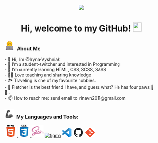 <div id="header" align="center">
  <img src="https://media.giphy.com/media/h4rVmXTEaH160/giphy.gif" width="200"/>
</div>
<h1 align="center">Hi, welcome to my GitHub! <img src="https://media.giphy.com/media/hvRJCLFzcasrR4ia7z/giphy.gif" width="29px" height="29px"></h1>
<!--<img align="center" src="https://raw.githubusercontent.com/heydrdev/devtools/main/emojis/telegram/winking-face.gif" width="35" />-->
<!--<h3 align="center">A simply student-switcher from Kyiv</h3>-->

<p align="left">
<!-- About Me -->
<h3 style = font-size: "20px" align=" left"><img src="https://raw.githubusercontent.com/heydrdev/devtools/main/emojis/telegram/technologist.gif" width="32"/>&nbsp <b>About Me</b></h2>
<p align="left">
- 👋 Hi, I’m @Iryna-Vyshniak<br>
- 👀 I’m a student-switcher and interested in Programming<br>
- 🌱 I’m currently learning HTML, CSS, SCSS, SASS<br>
- 👩‍🏫 Love teaching and sharing knowledge<br>
- 🏞️ Traveling is one of my favourite hobbies.<br>
- 💞️  Fletcher is the best friend I have, and guess what? He has four paws 🐾🐾..<br>
- 📫 How to reach me: send email to irinavn2011@gmail.com
</p>

<!--
<h3 style = font-size: "20px"><img src="https://raw.githubusercontent.com/heydrdev/devtools/main/emojis/telegram/hatching-chick.gif" width="30"/>&nbsp <b>Experience</b></h3>
<p align="left">
Updating soon..
</p>

<br>

<h3 style = font-size: "20px"><img src="https://raw.githubusercontent.com/heydrdev/devtools/main/emojis/telegram/writing-hand.gif" width="30"/>&nbsp <b>Publicaitons</b></h3>
<p align="left">
Updating soon...
</p>

<br>


<h3 style = font-size: "20px"><img src="https://raw.githubusercontent.com/heydrdev/devtools/main/emojis/telegram/fire.gif" width="30"/>&nbsp <b>Projects</b></h3>
<p align="left">
Updating soon...
</p>

<br>

-->
<h3 style = font-size: "20px"><img src="https://raw.githubusercontent.com/heydrdev/devtools/main/emojis/telegram/mechanical-arm.gif" width="30"/>&nbsp <b>My Languages and Tools:</b></h3>

<p align="left">
<a href="https://www.w3.org/html/" target="_blank" rel="noreferrer"> <img src="https://raw.githubusercontent.com/devicons/devicon/master/icons/html5/html5-original-wordmark.svg" alt="html5" width="40" height="40"/> </a> 
<a href="https://www.w3schools.com/css/" target="_blank" rel="noreferrer"> <img src="https://raw.githubusercontent.com/devicons/devicon/master/icons/css3/css3-original-wordmark.svg" alt="css3" width="40" height="40"/> </a> 
<a href="https://sass-lang.com" target="_blank" rel="noreferrer"> <img src="https://raw.githubusercontent.com/devicons/devicon/master/icons/sass/sass-original.svg" alt="sass" width="40" height="40"/></a>
<a href="https://www.figma.com/" target="_blank" rel="noreferrer"> <img src="https://www.vectorlogo.zone/logos/figma/figma-icon.svg" alt="figma" width="30" height="30"/></a>
<img src="https://raw.githubusercontent.com/heydrdev/devtools/main/language-and-framework/vscode.png" width="30">&nbsp
<img src="https://raw.githubusercontent.com/heydrdev/devtools/main/language-and-framework/github.png" width="30"/>&nbsp
<img src="https://raw.githubusercontent.com/heydrdev/devtools/main/language-and-framework/git.png" width="30"/>&nbsp
  
<!-- my goal
<img src="https://raw.githubusercontent.com/heydrdev/devtools/main/language-and-framework/bash.png" width="50"/>&nbsp
<img src="https://raw.githubusercontent.com/heydrdev/devtools/main/language-and-framework/flutter.png" width="46" height="50" >&nbsp
<img src="https://raw.githubusercontent.com/heydrdev/devtools/main/language-and-framework/bash.png" width="50" />&nbsp
<img src="https://raw.githubusercontent.com/heydrdev/devtools/main/language-and-framework/google-cloud.png" width="50" />&nbsp -->

</p>





